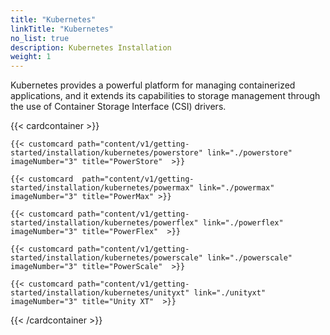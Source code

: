 ```yaml
---
title: "Kubernetes"
linkTitle: "Kubernetes"
no_list: true
description: Kubernetes Installation
weight: 1
---
```

Kubernetes provides a powerful platform for managing containerized applications, and it extends its capabilities to storage management through the use of Container Storage Interface (CSI) drivers. 


{{< cardcontainer >}} 

    {{< customcard path="content/v1/getting-started/installation/kubernetes/powerstore" link="./powerstore"  imageNumber="3" title="PowerStore"  >}}

    {{< customcard  path="content/v1/getting-started/installation/kubernetes/powermax" link="./powermax"  imageNumber="3" title="PowerMax" >}} 

    {{< customcard path="content/v1/getting-started/installation/kubernetes/powerflex" link="./powerflex" imageNumber="3" title="PowerFlex"  >}} 

    {{< customcard path="content/v1/getting-started/installation/kubernetes/powerscale" link="./powerscale"  imageNumber="3" title="PowerScale"  >}}

    {{< customcard path="content/v1/getting-started/installation/kubernetes/unityxt" link="./unityxt"   imageNumber="3" title="Unity XT"  >}}

{{< /cardcontainer >}}
